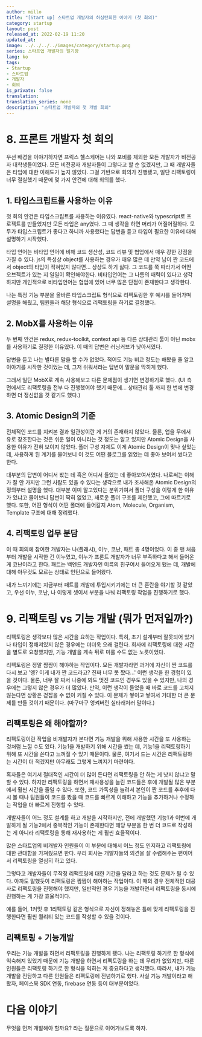 ```yaml
---
author: millo
title: "[Start up] 스타트업 개발자의 허심탄회한 이야기 (첫 회의)"
category: startup
layout: post
released_at: 2022-02-19 11:20
updated_at:
image: ../../../../images/category/startup.png
series: 스타트업 개발자의 일기장
lang: ko
tags:
- Startup
- 스타트업
- 개발자
- 회의
is_private: false
translation:
translation_series: none
description: "스타트업 개발자의 첫 개발 회의"
---
```


# 8. 프론트 개발자 첫 회의

우선 배경을 이야기하자면 프릭스 헬스케어는 나와 포비를 제외한 모든 개발자가 비전공자 대학생들이었다.
모든 비전공자 개발자들이 그렇다고 할 순 없겠지만, 그 때 개발자들은 타입에 대한 이해도가 높지 않았다. 
그걸 기반으로 회의가 진행됐고, 일단 리팩토링이 너무 절실했기 때문에 몇 가지 안건에 대해 회의를 했다.

## 1. 타입스크립트를 사용하는 이유

첫 회의 안건은 타입스크립트를 사용하는 이유였다. react-native와 typescript로 프로젝트를 만들었지만 모든 타입은 any였다.
그 때 생각을 하면 머리가 어질어질하다. 모두가 타입스크립트가 좋다고 하니까 사용했다는 답변을 듣고 타입이 필요한 이유에 대해 설명하기 시작했다.

타입 언어는 비타입 언어에 비해 코드 생산성, 코드 리뷰 및 협업에서 매우 강한 강점을 가질 수 있다. 
js의 특성상 object를 사용하는 경우가 매우 많은 데 만약 남이 짠 코드에서 object의 타입이 적혀있지 않다면...
상상도 하기 싫다. 그 코드를 쭉 따라가서 어떤 오브젝트가 있는 지 일일이 확인해야한다. 
비타입언어는 그 나름의 매력이 있다고 생각하지만 개인적으로 비타입언어는 협업에 있어 너무 많은 단점이 존재한다고 생각한다.

나는 특정 기능 부분을 올바른 타입스크립트 형식으로 리팩토링한 후 예시를 들어가며 설명을 해줬고, 팀원들과 해당 형식으로 리팩토링을 하기로 결정했다.

## 2. MobX를 사용하는 이유

두 번째 안건은 redux, redux-toolkit, context api 등 다른 상태관리 툴이 아닌 mobx를 사용하기로 결정한 이유였다.
이 때의 답변은 러닝커브가 낮아서였다. 

답변을 듣고 나는 별다른 말을 할 수가 없었다. 적어도 기능 비교 정도는 해봤을 줄 알고 이야기를 시작한 것이었는 데, 그저 쉬워서라는 답변이 말문을 막히게 했다.

그래서 일단 MobX로 계속 사용해보고 다른 문제점이 생기면 변경하기로 했다. (UI 측면에서도 리팩토링을 전부 다 진행했어야 했기 때문에... 상태관리 툴 까지 한 번에 변경하면 더 정신없을 것 같기도 했다.)

## 3. Atomic Design의 기준

전체적인 코드를 지켜본 결과 일관성이란 게 거의 존재하지 않았다. 물론, 앱을 무에서 유로 창조한다는 것은 쉬운 일이 아니라는 것 정도는 알고 있지만 Atomic Design을 사용한 이유가 전혀 보이지 않았다.
폴더 구성 자체도 이게 Atomic Design이 맞나 싶었는 데, 사용하게 된 계기를 물어보니 이 것도 어떤 블로그를 읽었는 데 좋아 보여서 썼다고 한다.

대부분의 답변이 어디서 봤는 데 혹은 어디서 들었는 데 좋아보여서였다. 나로써는 이해가 잘 안 가지만 그런 사람도 있을 수 있다는 생각으로 내가 조사해온 Atomic Design의 정의부터 설명을 했다.
대부분 이미 알고있다는 분위기여서 폴더 구성을 이렇게 한 이유가 있냐고 물어보니 답변이 딱히 없었고, 새로운 폴더 구조를 제안했고, 그에 따르기로 했다.
또한, 어떤 형식이 어떤 폴더에 들어갈지 Atom, Molecule, Organism, Template 구조에 대해 정리했다.

## 4. 리팩토링 업무 분담

이 때 회의에 참여한 개발자는 나(플래시), 이누, 코난, 패트 총 4명이었다. 이 중 맨 처음부터 개발을 시작한 건 이누였고,
이누가 프론트 개발자가 너무 부족하다고 해서 들어온 게 코난이라고 한다. 패트는 백엔드 개발자인 미륵의 친구여서 들어오게 됐는 데,
개발에 대해 아무것도 모르는 상태로 인턴으로 들어왔다. 

내가 느끼기에는 지금부터 패트를 개발에 투입시키기에는 더 큰 혼란을 야기할 것 같았고, 우선 이누, 코난, 나 이렇게 셋이서 부분을 나눠 리팩토링 작업을 진행하기로 했다.

# 9. 리팩토링 vs 기능 개발 (뭐가 먼저일까?)

리팩토링은 생각보다 많은 시간을 요하는 작업이다. 
특히, 초기 설계부터 잘못되어 있거나 타입이 정해져있지 않은 경우에는 더더욱 오래 걸린다.
회사에 리팩토링에 대한 시간을 별도로 요청했지만, 기능 개발을 계속 뒤로 미룰 수도 없는 노릇이었다.

리팩토링은 정말 짬짬이 해야하는 작업이다. 모든 개발자라면 과거에 자신이 짠 코드를 다시 보고 '엥? 이게 내가 짠 코드라고? 진짜 너무 못 짰다...' 이런 생각을 한 경험이 있을 것이다.
물론, 너무 잘 짜서 나중에 봐도 멋진 코드인 경우도 있을 수 있지만, 나의 경우에는 그렇지 않은 경우가 더 많았다. 
만약, 이런 생각이 들었을 때 바로 코드를 고치지 않는다면 상황은 걷잡을 수 없이 커질 수 있다. 
이 문제가 쌓이고 쌓여서 거대한 더 큰 문제를 만들 것이기 때문이다. (마구마구 엉켜버린 실타래처러 말이다.)

## 리팩토링은 왜 해야할까?

리팩토링이란 작업을 비개발자가 본다면 기능 개발을 위해 사용한 시간을 또 사용하는 것처럼 느낄 수도 있다. 기능1을 개발하기 위해 시간을 썼는 데, 
기능1을 리팩토링하기 위해 또 시간을 쓴다고 느껴질 수 있기 때문이다.
물론, 여기서 드는 시간은 리팩토링하는 시간이 더 적겠지만 아무래도 그렇게 느껴지기 마련이다.

혹자들은 여기서 절대적인 시간이 더 많이 든다면 리팩토링을 안 하는 게 낫지 않냐고 말할 수 있다. 
하지만 리팩토링을 하면서 재사용성을 늘린 코드들은 후에 개발될 많은 부분에서 훨씬 시간을 줄일 수 있다.
또한, 코드 가독성을 늘려서 본인이 짠 코드를 추후에 다시 볼 때나 팀원들이 코드를 봤을 때 코드를 빠르게 이해하고 기능을 추가하거나 수정하는 작업을 더 빠르게 진행할 수 있다.

개발자들이 어느 정도 설계를 하고 개발을 시작하지만, 전에 개발했던 기능1과 이번에 개발하게 될 기능2에서 중복적인 기능이 존재한다면 해당 부분을 한 번 더 코드로 작성하는 게 아니라
리팩토링을 통해 재사용하는 게 훨씬 효율적이다.

많은 스타트업의 비개발자 인원들이 이 부분에 대해서 어느 정도 인지하고 리팩토링에 대한 관대함을 가져줬으면 한다. 
우리 회사는 개발자들의 의견을 잘 수렴해주는 편이어서 리팩토링을 열심히 하고 있다.

그렇다고 개발자들이 무작정 리팩토링에 대한 기간을 달라고 하는 것도 문제가 될 수 있다.
아까도 말했듯이 리팩토링은 짬짬이 해야하는 작업이다. 이 때의 경우 전체적인 대공사로 리팩토링을 진행해야 했지만, 일반적인 경우
기능을 개발하면서 리팩토링을 동시에 진행하는 게 가장 효율적이다.

예를 들어, 1커밋 후 1리팩토링 같은 형식으로 자신이 정해놓은 틀에 맞게 리팩토링을 진행한다면 훨씬 퀄리티 있는 코드를 작성할 수 있을 것이다.

## 리팩토링 + 기능개발

우리는 기능 개발을 하면서 리팩토링을 진행하게 됐다. 
나는 리팩토링 하기로 한 형식에 익숙해져 있었기 때문에 기능 개발을 하면서 리팩토링을 하는 데 무리가 없었지만,
다른 인원들은 리팩토링 하기로 한 형식을 익히는 게 중요하다고 생각했다. 
따라서, 내가 기능 개발을 전담하고 다른 인원들은 리팩토링에 전념하기로 했다.
사실 기능 개발이라고 해봤자, 페이스북 SDK 연동, firebase 연동 등이 대부분이었다.

# 다음 이야기

무엇을 먼저 개발해야 할까요? 라는 질문으로 이어가보도록 하자.
